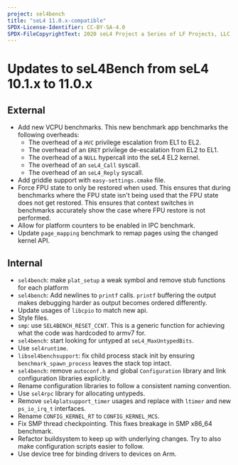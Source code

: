 ```yaml
---
project: sel4bench
title: "seL4 11.0.x-compatible"
SPDX-License-Identifier: CC-BY-SA-4.0
SPDX-FileCopyrightText: 2020 seL4 Project a Series of LF Projects, LLC.
---
```

# Updates to seL4Bench from seL4 10.1.x to 11.0.x

## External

- Add new VCPU benchmarks.  This new benchmark app benchmarks the following overheads:
    - The overhead of a `HVC` privilege escalation from EL1 to EL2.
    - The overhead of an `ERET` privilege de-escalation from EL2 to EL1.
    - The overhead of a `NULL` hypercall into the seL4 EL2 kernel.
    - The overhead of an `seL4_Call` syscall.
    - The overhead of an `seL4_Reply` syscall.
- Add griddle support with `easy-settings.cmake` file.
- Force FPU state to only be restored when used.
    This ensures that during benchmarks where the FPU state isn't being used
    that the FPU state does not get restored. This ensures that context
    switches in benchmarks accurately show the case where FPU restore is not
    performed.
- Allow for platform counters to be enabled in IPC benchmark.
- Update `page_mapping` benchmark to remap pages using the changed kernel API.

## Internal

- `sel4bench`: make `plat_setup` a weak symbol and remove stub functions for each platform
- `sel4bench`: Add newlines to `printf` calls.
    `printf` buffering the output makes debugging harder as output becomes
    ordered differently.
- Update usages of `libcpio` to match new api.
- Style files.
- `smp`: use `SEL4BENCH_RESET_CCNT`. This is a generic function for achieving what the code was hardcoded to
    armv7 for.
- `sel4bench`: start looking for untyped at `seL4_MaxUntypedBits`.
- Use `sel4runtime`.
- `libsel4benchsupport`: fix child process stack init by ensuring `benchmark_spawn_process` leaves the stack top
    intact.
- `sel4bench`: remove `autoconf.h` and global `Configuration` library and link configuration libraries explicitly.
- Rename configuration libraries to follow a consistent naming convention.
- Use `sel4rpc` library for allocating untypeds.
- Remove `sel4platsupport_timer` usages and replace with `ltimer` and new `ps_io_irq_t` interfaces.
- Rename `CONFIG_KERNEL_RT` to `CONFIG_KERNEL_MCS`.
- Fix SMP thread checkpointing. This fixes breakage in SMP x86_64 benchmark.
- Refactor buildsystem to keep up with underlying changes.  Try to also make configuration scripts easier to follow.
- Use device tree for binding drivers to devices on Arm.
